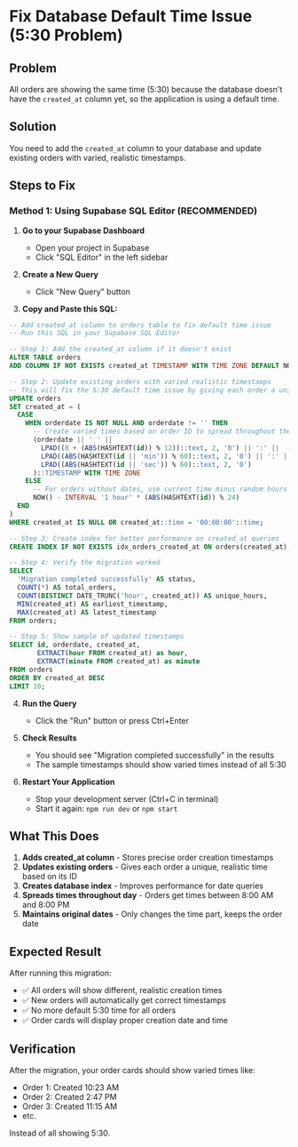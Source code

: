 # Fix Database Default Time Issue (5:30 Problem)

## Problem
All orders are showing the same time (5:30) because the database doesn't have the `created_at` column yet, so the application is using a default time.

## Solution
You need to add the `created_at` column to your database and update existing orders with varied, realistic timestamps.

## Steps to Fix

### Method 1: Using Supabase SQL Editor (RECOMMENDED)

1. **Go to your Supabase Dashboard**
   - Open your project in Supabase
   - Click "SQL Editor" in the left sidebar

2. **Create a New Query**
   - Click "New Query" button

3. **Copy and Paste this SQL:**

```sql
-- Add created_at column to orders table to fix default time issue
-- Run this SQL in your Supabase SQL Editor

-- Step 1: Add the created_at column if it doesn't exist
ALTER TABLE orders 
ADD COLUMN IF NOT EXISTS created_at TIMESTAMP WITH TIME ZONE DEFAULT NOW();

-- Step 2: Update existing orders with varied realistic timestamps
-- This will fix the 5:30 default time issue by giving each order a unique time
UPDATE orders 
SET created_at = (
  CASE 
    WHEN orderdate IS NOT NULL AND orderdate != '' THEN
      -- Create varied times based on order ID to spread throughout the day (8 AM to 8 PM)
      (orderdate || ' ' || 
        LPAD((8 + (ABS(HASHTEXT(id)) % 12))::text, 2, '0') || ':' ||  -- Hours 8-19
        LPAD((ABS(HASHTEXT(id || 'min')) % 60)::text, 2, '0') || ':' || -- Minutes 0-59
        LPAD((ABS(HASHTEXT(id || 'sec')) % 60)::text, 2, '0')          -- Seconds 0-59
      )::TIMESTAMP WITH TIME ZONE
    ELSE 
      -- For orders without dates, use current time minus random hours
      NOW() - INTERVAL '1 hour' * (ABS(HASHTEXT(id)) % 24)
  END
)
WHERE created_at IS NULL OR created_at::time = '00:00:00'::time;

-- Step 3: Create index for better performance on created_at queries
CREATE INDEX IF NOT EXISTS idx_orders_created_at ON orders(created_at);

-- Step 4: Verify the migration worked
SELECT 
  'Migration completed successfully' AS status,
  COUNT(*) AS total_orders,
  COUNT(DISTINCT DATE_TRUNC('hour', created_at)) AS unique_hours,
  MIN(created_at) AS earliest_timestamp,
  MAX(created_at) AS latest_timestamp
FROM orders;

-- Step 5: Show sample of updated timestamps
SELECT id, orderdate, created_at, 
       EXTRACT(hour FROM created_at) as hour,
       EXTRACT(minute FROM created_at) as minute
FROM orders 
ORDER BY created_at DESC 
LIMIT 10;
```

4. **Run the Query**
   - Click the "Run" button or press Ctrl+Enter

5. **Check Results**
   - You should see "Migration completed successfully" in the results
   - The sample timestamps should show varied times instead of all 5:30

6. **Restart Your Application**
   - Stop your development server (Ctrl+C in terminal)
   - Start it again: `npm run dev` or `npm start`

## What This Does

1. **Adds created_at column** - Stores precise order creation timestamps
2. **Updates existing orders** - Gives each order a unique, realistic time based on its ID
3. **Creates database index** - Improves performance for date queries
4. **Spreads times throughout day** - Orders get times between 8:00 AM and 8:00 PM
5. **Maintains original dates** - Only changes the time part, keeps the order date

## Expected Result

After running this migration:
- ✅ All orders will show different, realistic creation times
- ✅ New orders will automatically get correct timestamps
- ✅ No more default 5:30 time for all orders
- ✅ Order cards will display proper creation date and time

## Verification

After the migration, your order cards should show varied times like:
- Order 1: Created 10:23 AM
- Order 2: Created 2:47 PM  
- Order 3: Created 11:15 AM
- etc.

Instead of all showing 5:30.